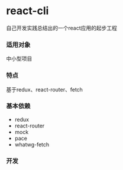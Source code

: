 # react-cli
自己开发实践总结出的一个react应用的起步工程

### 适用对象

中小型项目

### 特点
基于redux、react-router、fetch

### 基本依赖
- redux
- react-router
- mock
- pace
- whatwg-fetch

### 开发